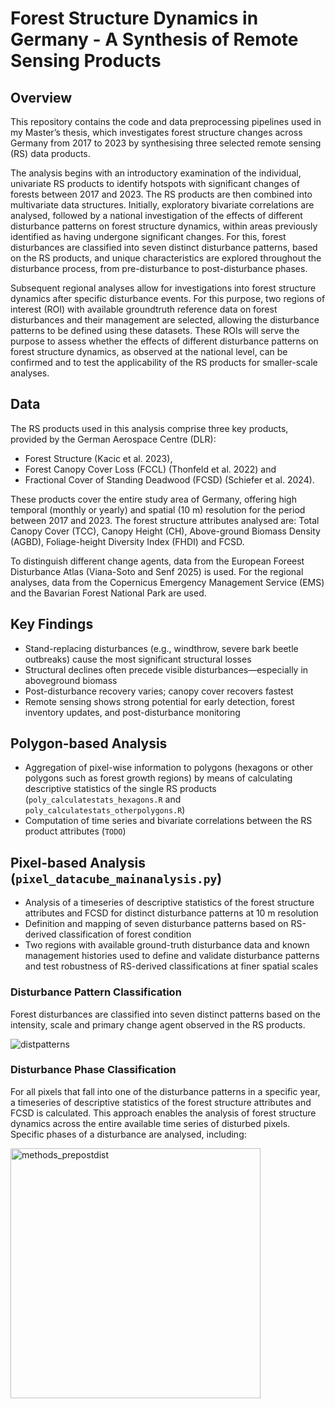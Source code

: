 # Forest Structure Dynamics in Germany - A Synthesis of Remote Sensing Products

## Overview
This repository contains the code and data preprocessing pipelines used in my Master’s thesis, which investigates forest structure changes across Germany from 2017 to 2023 by synthesising three selected remote sensing (RS) data products. 

The analysis begins with an introductory examination of the individual, univariate RS products to identify hotspots with significant changes of forests between 2017 and 2023. The RS products
are then combined into multivariate data structures. Initially, exploratory bivariate correlations are analysed, followed by a national investigation of the effects of different disturbance patterns on forest structure dynamics, within areas previously identified as having undergone significant changes. For this, forest disturbances are classified into seven distinct disturbance patterns, based on the RS products, and unique characteristics are explored throughout the disturbance process, from pre-disturbance to post-disturbance phases.

Subsequent regional analyses allow for investigations into forest structure dynamics after specific disturbance events. For this purpose, two regions of interest (ROI) with available groundtruth reference data on forest disturbances and their management are selected, allowing the disturbance patterns to be defined using these datasets. These ROIs will serve the purpose to assess whether the effects of different disturbance patterns on forest structure dynamics, as observed at the national level, can be confirmed and to test the applicability of the RS products for smaller-scale analyses.

## Data
The RS products used in this analysis comprise three key products, provided by the German Aerospace Centre (DLR):
* Forest Structure (Kacic et al. 2023), 
* Forest Canopy Cover Loss (FCCL) (Thonfeld et al. 2022) and 
* Fractional Cover of Standing Deadwood (FCSD) (Schiefer et al. 2024). 

These products cover the entire study area of Germany, offering high temporal (monthly or yearly) and spatial (10 m) resolution for the period between 2017 and 2023. The forest structure attributes analysed are: Total Canopy Cover (TCC), Canopy Height (CH), Above-ground Biomass Density (AGBD), Foliage-height Diversity Index (FHDI) and FCSD.

To distinguish different change agents, data from the European Foreest Disturbance Atlas (Viana-Soto and Senf 2025) is used. For the regional analyses, data from the Copernicus Emergency Management Service (EMS) and the Bavarian Forest National Park are used.

## Key Findings
* Stand-replacing disturbances (e.g., windthrow, severe bark beetle outbreaks) cause the most significant structural losses
* Structural declines often precede visible disturbances—especially in aboveground biomass
* Post-disturbance recovery varies; canopy cover recovers fastest
* Remote sensing shows strong potential for early detection, forest inventory updates, and post-disturbance monitoring

## Polygon-based Analysis
* Aggregation of pixel-wise information to polygons (hexagons or other polygons such as forest growth regions) by means of calculating descriptive statistics of the single RS products (`poly_calculatestats_hexagons.R` and `poly_calculatestats_otherpolygons.R`)
* Computation of time series and bivariate correlations between the RS product attributes (`TODO`)

## Pixel-based Analysis (`pixel_datacube_mainanalysis.py`)
* Analysis of a timeseries of descriptive statistics of the forest structure attributes and FCSD for distinct disturbance patterns at 10 m resolution
* Definition and mapping of seven disturbance patterns based on RS-derived classification of forest condition
* Two regions with available ground-truth disturbance data and known management histories used to define and validate disturbance patterns and test robustness of RS-derived classifications at finer spatial scales

### Disturbance Pattern Classification
Forest disturbances are classified into seven distinct patterns based on the intensity, scale and primary change agent observed in the RS products. 

![distpatterns](https://github.com/user-attachments/assets/f3a18c51-ecc7-4398-b28d-1b184526c210)

### Disturbance Phase Classification
For all pixels that fall into one of the disturbance patterns in a specific year, a timeseries of descriptive statistics of the forest structure attributes and FCSD is calculated. This approach enables the analysis of forest structure dynamics across the entire available time series of disturbed pixels. Specific phases of a disturbance are analysed, including:

<img src="https://github.com/user-attachments/assets/3fa12329-4297-4e38-94df-ef25ad7cb223" alt="methods_prepostdist" width="400"/>



